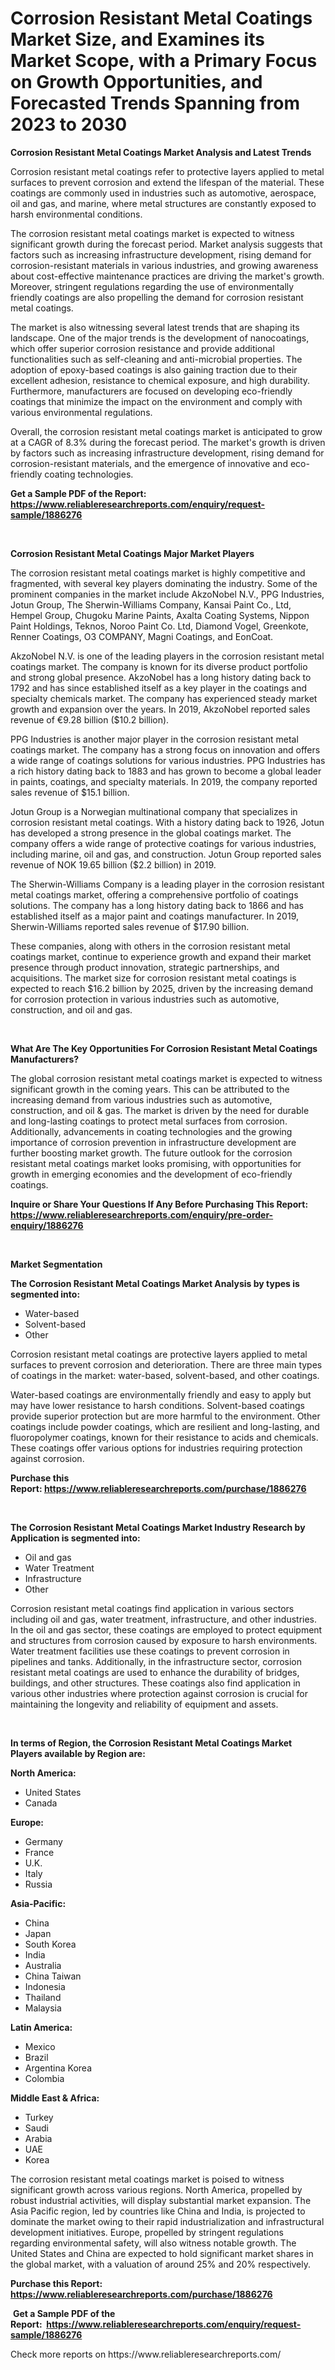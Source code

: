 <p><h1>Corrosion Resistant Metal Coatings Market Size, and Examines its Market Scope, with a Primary Focus on Growth Opportunities, and Forecasted Trends Spanning from 2023 to 2030</h1></p><p><strong>Corrosion Resistant Metal Coatings Market Analysis and Latest Trends</strong></p>
<p><p>Corrosion resistant metal coatings refer to protective layers applied to metal surfaces to prevent corrosion and extend the lifespan of the material. These coatings are commonly used in industries such as automotive, aerospace, oil and gas, and marine, where metal structures are constantly exposed to harsh environmental conditions.</p><p>The corrosion resistant metal coatings market is expected to witness significant growth during the forecast period. Market analysis suggests that factors such as increasing infrastructure development, rising demand for corrosion-resistant materials in various industries, and growing awareness about cost-effective maintenance practices are driving the market's growth. Moreover, stringent regulations regarding the use of environmentally friendly coatings are also propelling the demand for corrosion resistant metal coatings.</p><p>The market is also witnessing several latest trends that are shaping its landscape. One of the major trends is the development of nanocoatings, which offer superior corrosion resistance and provide additional functionalities such as self-cleaning and anti-microbial properties. The adoption of epoxy-based coatings is also gaining traction due to their excellent adhesion, resistance to chemical exposure, and high durability. Furthermore, manufacturers are focused on developing eco-friendly coatings that minimize the impact on the environment and comply with various environmental regulations.</p><p>Overall, the corrosion resistant metal coatings market is anticipated to grow at a CAGR of 8.3% during the forecast period. The market's growth is driven by factors such as increasing infrastructure development, rising demand for corrosion-resistant materials, and the emergence of innovative and eco-friendly coating technologies.</p></p>
<p><strong>Get a Sample PDF of the Report:&nbsp; <a href="https://www.reliableresearchreports.com/enquiry/request-sample/1886276">https://www.reliableresearchreports.com/enquiry/request-sample/1886276</a></strong></p>
<p>&nbsp;</p>
<p><strong>Corrosion Resistant Metal Coatings Major Market Players</strong></p>
<p><p>The corrosion resistant metal coatings market is highly competitive and fragmented, with several key players dominating the industry. Some of the prominent companies in the market include AkzoNobel N.V., PPG Industries, Jotun Group, The Sherwin-Williams Company, Kansai Paint Co., Ltd, Hempel Group, Chugoku Marine Paints, Axalta Coating Systems, Nippon Paint Holdings, Teknos, Noroo Paint Co. Ltd, Diamond Vogel, Greenkote, Renner Coatings, O3 COMPANY, Magni Coatings, and EonCoat.</p><p>AkzoNobel N.V. is one of the leading players in the corrosion resistant metal coatings market. The company is known for its diverse product portfolio and strong global presence. AkzoNobel has a long history dating back to 1792 and has since established itself as a key player in the coatings and specialty chemicals market. The company has experienced steady market growth and expansion over the years. In 2019, AkzoNobel reported sales revenue of €9.28 billion ($10.2 billion).</p><p>PPG Industries is another major player in the corrosion resistant metal coatings market. The company has a strong focus on innovation and offers a wide range of coatings solutions for various industries. PPG Industries has a rich history dating back to 1883 and has grown to become a global leader in paints, coatings, and specialty materials. In 2019, the company reported sales revenue of $15.1 billion.</p><p>Jotun Group is a Norwegian multinational company that specializes in corrosion resistant metal coatings. With a history dating back to 1926, Jotun has developed a strong presence in the global coatings market. The company offers a wide range of protective coatings for various industries, including marine, oil and gas, and construction. Jotun Group reported sales revenue of NOK 19.65 billion ($2.2 billion) in 2019.</p><p>The Sherwin-Williams Company is a leading player in the corrosion resistant metal coatings market, offering a comprehensive portfolio of coatings solutions. The company has a long history dating back to 1866 and has established itself as a major paint and coatings manufacturer. In 2019, Sherwin-Williams reported sales revenue of $17.90 billion.</p><p>These companies, along with others in the corrosion resistant metal coatings market, continue to experience growth and expand their market presence through product innovation, strategic partnerships, and acquisitions. The market size for corrosion resistant metal coatings is expected to reach $16.2 billion by 2025, driven by the increasing demand for corrosion protection in various industries such as automotive, construction, and oil and gas.</p></p>
<p>&nbsp;</p>
<p><strong>What Are The Key Opportunities For Corrosion Resistant Metal Coatings Manufacturers?</strong></p>
<p><p>The global corrosion resistant metal coatings market is expected to witness significant growth in the coming years. This can be attributed to the increasing demand from various industries such as automotive, construction, and oil & gas. The market is driven by the need for durable and long-lasting coatings to protect metal surfaces from corrosion. Additionally, advancements in coating technologies and the growing importance of corrosion prevention in infrastructure development are further boosting market growth. The future outlook for the corrosion resistant metal coatings market looks promising, with opportunities for growth in emerging economies and the development of eco-friendly coatings.</p></p>
<p><strong>Inquire or Share Your Questions If Any Before Purchasing This Report: <a href="https://www.reliableresearchreports.com/enquiry/pre-order-enquiry/1886276">https://www.reliableresearchreports.com/enquiry/pre-order-enquiry/1886276</a></strong></p>
<p>&nbsp;</p>
<p><strong>Market Segmentation</strong></p>
<p><strong>The Corrosion Resistant Metal Coatings Market Analysis by types is segmented into:</strong></p>
<p><ul><li>Water-based</li><li>Solvent-based</li><li>Other</li></ul></p>
<p><p>Corrosion resistant metal coatings are protective layers applied to metal surfaces to prevent corrosion and deterioration. There are three main types of coatings in the market: water-based, solvent-based, and other coatings. </p><p>Water-based coatings are environmentally friendly and easy to apply but may have lower resistance to harsh conditions. Solvent-based coatings provide superior protection but are more harmful to the environment. Other coatings include powder coatings, which are resilient and long-lasting, and fluoropolymer coatings, known for their resistance to acids and chemicals. These coatings offer various options for industries requiring protection against corrosion.</p></p>
<p><strong>Purchase this Report:&nbsp;<a href="https://www.reliableresearchreports.com/purchase/1886276">https://www.reliableresearchreports.com/purchase/1886276</a></strong></p>
<p>&nbsp;</p>
<p><strong>The Corrosion Resistant Metal Coatings Market Industry Research by Application is segmented into:</strong></p>
<p><ul><li>Oil and gas</li><li>Water Treatment</li><li>Infrastructure</li><li>Other</li></ul></p>
<p><p>Corrosion resistant metal coatings find application in various sectors including oil and gas, water treatment, infrastructure, and other industries. In the oil and gas sector, these coatings are employed to protect equipment and structures from corrosion caused by exposure to harsh environments. Water treatment facilities use these coatings to prevent corrosion in pipelines and tanks. Additionally, in the infrastructure sector, corrosion resistant metal coatings are used to enhance the durability of bridges, buildings, and other structures. These coatings also find application in various other industries where protection against corrosion is crucial for maintaining the longevity and reliability of equipment and assets.</p></p>
<p>&nbsp;</p>
<p><strong>In terms of Region, the Corrosion Resistant Metal Coatings Market Players available by Region are:</strong></p>
<p>
    <p> <strong> North America: </strong>
        <ul>
            <li>United States</li>
            <li>Canada</li>
        </ul>
        </p> 
    <p> <strong> Europe: </strong>
        <ul>
            <li>Germany</li>
            <li>France</li>
            <li>U.K.</li>
            <li>Italy</li>
            <li>Russia</li>
        </ul>
        </p> 
    <p> <strong> Asia-Pacific: </strong>
        <ul>
            <li>China</li>
            <li>Japan</li>
            <li>South Korea</li>
            <li>India</li>
            <li>Australia</li>
            <li>China Taiwan</li>
            <li>Indonesia</li>
            <li>Thailand</li>
            <li>Malaysia</li>
        </ul>
        </p> 
    <p> <strong> Latin America: </strong>
        <ul>
            <li>Mexico</li>
            <li>Brazil</li>
            <li>Argentina Korea</li>
            <li>Colombia</li>
        </ul>
        </p> 
    <p> <strong> Middle East & Africa: </strong>
        <ul>
            <li>Turkey</li>
            <li>Saudi</li>
            <li>Arabia</li>
            <li>UAE</li>
            <li>Korea</li>
        </ul>
    </p>
    </p>
<p><p>The corrosion resistant metal coatings market is poised to witness significant growth across various regions. North America, propelled by robust industrial activities, will display substantial market expansion. The Asia Pacific region, led by countries like China and India, is projected to dominate the market owing to their rapid industrialization and infrastructural development initiatives. Europe, propelled by stringent regulations regarding environmental safety, will also witness notable growth. The United States and China are expected to hold significant market shares in the global market, with a valuation of around 25% and 20% respectively.</p></p>
<p><strong>Purchase this Report: <a href="https://www.reliableresearchreports.com/purchase/1886276">https://www.reliableresearchreports.com/purchase/1886276</a></strong></p>
<p>&nbsp;<strong>Get a Sample PDF of the Report:&nbsp;&nbsp;<a href="https://www.reliableresearchreports.com/enquiry/request-sample/1886276">https://www.reliableresearchreports.com/enquiry/request-sample/1886276</a></strong></p>
<p><strong></strong></p>
<p>Check more reports on https://www.reliableresearchreports.com/</p>